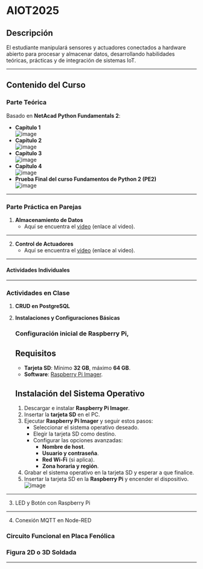 # AIOT2025

## Descripción

El estudiante manipulará sensores y actuadores conectados a hardware abierto para procesar y almacenar datos, desarrollando habilidades teóricas, prácticas y de integración de sistemas IoT.

---

## Contenido del Curso

### Parte Teórica

Basado en **NetAcad Python Fundamentals 2**:

- **Capítulo 1**  
  ![image](https://github.com/user-attachments/assets/034afded-84a2-4912-b2e6-4f6971f1f130)
- **Capítulo 2**  
  ![image](https://github.com/user-attachments/assets/916d5ec7-b405-45d1-8078-2585e2da3f52)
- **Capítulo 3**  
  ![image](https://github.com/user-attachments/assets/aad7a913-9b64-484a-abdb-d7b2f5e342b2)
- **Capítulo 4**  
  ![image](https://github.com/user-attachments/assets/a7836531-9a34-486c-bf66-a91cd210f93d)
- **Prueba Final del curso Fundamentos de Python 2 (PE2)**  
  ![image](https://github.com/user-attachments/assets/b84129a4-ee14-4ebe-8f98-17dbb58c949c)

---

### Parte Práctica en Parejas

1. **Almacenamiento de Datos**  
   - Aquí se encuentra el [video](#) (enlace al video).
  
---
2. **Control de Actuadores**  
   - Aquí se encuentra el [video](#) (enlace al video).

---

#### Actividades Individuales
---
### Actividades en Clase

1. **CRUD en PostgreSQL**
2. **Instalaciones y Configuraciones Básicas**
   ### Configuración inicial de Raspberry Pi, 
   ## Requisitos

      - **Tarjeta SD**: Mínimo **32 GB**, máximo **64 GB**.  
      - **Software**: [Raspberry Pi Imager](https://www.raspberrypi.com/software/). 

   ## Instalación del Sistema Operativo

      1. Descargar e instalar **Raspberry Pi Imager**.  
      2. Insertar la **tarjeta SD** en el PC.  
      3. Ejecutar **Raspberry Pi Imager** y seguir estos pasos:  
         - Seleccionar el sistema operativo deseado.  
         - Elegir la tarjeta SD como destino.  
         - Configurar las opciones avanzadas:  
           - **Nombre de host**.  
           - **Usuario y contraseña**.  
           - **Red Wi-Fi** (si aplica).  
           - **Zona horaria y región**.  
      4. Grabar el sistema operativo en la tarjeta SD y esperar a que finalice.  
      5. Insertar la tarjeta SD en la **Raspberry Pi** y encender el dispositivo.  
         ![image](https://github.com/user-attachments/assets/13b5588c-1340-4e27-b5f5-99823194cee3)

---

3. LED y Botón con Raspberry Pi

---
4. Conexión MQTT en Node-RED


### Circuito Funcional en Placa Fenólica

### Figura 2D o 3D Soldada

---
